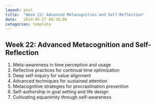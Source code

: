 ```yaml
---
layout: post
title:  "Week 22: Advanced Metacognition and Self-Reflection"
date:   2024-05-27 00:30:00
categories: template
---
```



## Week 22: Advanced Metacognition and Self-Reflection
1. Meta-awareness in time perception and usage
2. Reflective practices for continual time optimization
3. Deep self-inquiry for value alignment
4. Advanced techniques for sustained attention
5. Metacognitive strategies for procrastination prevention
6. Self-authorship in goal setting and life design
7. Cultivating equanimity through self-awareness

